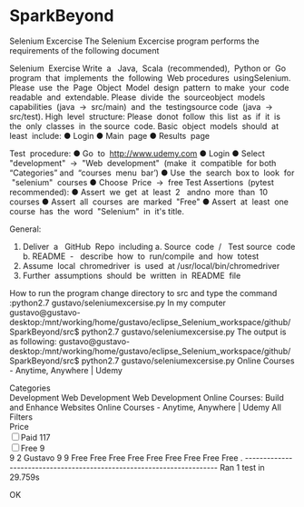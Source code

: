 # SparkBeyond
Selenium Excercise
The Selenium Excercise program performs the requirements of the following document

Selenium​ ​ Exercise
Write​ ​ a ​ ​ Java,​ ​ Scala​ ​ (recommended),​ ​ Python​ ​ or​ ​ Go​ ​ program​ ​ that​ ​ implements​ ​ the​ ​ following​ ​ Web
procedures​ ​ using​ ​ Selenium.
Please​ ​ use​ ​ the​ ​ Page​ ​ Object​ ​ Model​​ ​ design​ ​ pattern​ ​ to​ ​ make​ ​ your​ ​ code​ ​ readable​ ​ and​ ​ extendable.
Please​ ​ divide​ ​ the​ ​ source​ ​ object​ ​ models​ ​ capabilities​ ​ (java​ ​ ->​ ​ src/main)​ ​ and​ ​ the​ ​ testing​ ​ source
code​ ​ (java​ ​ ->​ ​ src/test).
High​ ​ level​ ​ structure:
Please​ ​ do​ ​ not​ ​ follow​ ​ this​ ​ list​ ​ as​ ​ if​ ​ it​ ​ is​ ​ the​ ​ only​ ​ classes​ ​ in​ ​ the​ ​ source​ ​ code.
Basic​ ​ object​ ​ models​ ​ should​ ​ at​ ​ least​ ​ include:
● Login
● Main​ ​ page
● Results​ ​ page

Test​ ​ procedure:
● Go​ ​ to​ ​ http://www.udemy.com
● Login
● Select​ ​ "development"​ ​ ->​ ​ "Web​ ​ development"​ ​ (make​ ​ it​ ​ compatible​ ​ for​ ​ both​ ​ “Categories”
and​ ​ “courses​ ​ menu​ ​ bar’)
● Use​ ​ the​ ​ search​ ​ box​ ​ to​ ​ look​ ​ for​ ​ "selenium"​ ​ courses
● Choose​ ​ Price​ ​ ->​ ​ free
Test​ ​ Assertions​ ​ (pytest​ ​ recommended):
● Assert​ ​ we​ ​ get​ ​ at​ ​ least​ ​ 2 ​ ​ and​ ​ no​ ​ more​ ​ than​ ​ 10​ ​ courses
● Assert​ ​ all​ ​ courses​ ​ are​ ​ marked​ ​ "Free"
● Assert​ ​ at​ ​ least​ ​ one​ ​ course​ ​ has​ ​ the​ ​ word​ ​ "Selenium"​ ​ in​ ​ it's​ ​ title.

General:
1. Deliver​ ​ a ​ ​ GitHub​ ​ Repo​ ​ including
a. Source​ ​ code​ ​ / ​ ​ Test​ ​ source​ ​ code
b. README​ ​ - ​ ​ describe​ ​ how​ ​ to​ ​ run/compile​ ​ and​ ​ how​ ​ to​ ​ test
2. Assume​ ​ local​ ​ chromedriver​ ​ is​ ​ used​ ​ at​ ​ /usr/local/bin/chromedriver
3. Further​ ​ assumptions​ ​ should​ ​ be​ ​ written​ ​ in​ ​ README​ ​ file


How to run the program 
change directory to src and type the command :python2.7 gustavo/seleniumexcersise.py
In my computer gustavo@gustavo-desktop:/mnt/working/home/gustavo/eclipse_Selenium_workspace/github/SparkBeyond/src$ python2.7 gustavo/seleniumexcersise.py
The output is as following:
gustavo@gustavo-desktop:/mnt/working/home/gustavo/eclipse_Selenium_workspace/github/SparkBeyond/src$ python2.7 gustavo/seleniumexcersise.py
Online Courses - Anytime, Anywhere | Udemy
<div class="ellipsis">
            Categories
        </div>
<span class="menu__title">Development</span>
<span class="menu__title">Web Development</span>
Web Development Online Courses: Build and Enhance Websites
Online Courses - Anytime, Anywhere | Udemy
<span class="hidden-xxs">All Filters</span>
<div class="filter--filter-container--2BpVy"><span class="filter--filter-title--15hZ8">Price</span><div class="filter--filter-option--2ggxb checkbox"><label><input type="checkbox" value="on"><span class="checkbox-label"><span data-purpose="filter-option-title" class="filter--filter-option-text--3nAaz">Paid</span><span class="filter--filter-option-count--3QA7t"><!-- react-text: 316 --> <!-- /react-text --><!-- react-text: 317 -->117<!-- /react-text --></span></span></label></div><div class="filter--filter-option--2ggxb checkbox"><label><input type="checkbox" value="on"><span class="checkbox-label"><span data-purpose="filter-option-title" class="filter--filter-option-text--3nAaz">Free</span><span class="filter--filter-option-count--3QA7t"><!-- react-text: 324 --> <!-- /react-text --><!-- react-text: 325 -->9<!-- /react-text --></span></span></label></div></div>
<span class="filter--filter-option-count--3QA7t"><!-- react-text: 324 --> <!-- /react-text --><!-- react-text: 325 -->9<!-- /react-text --></span>
2
Gustavo
9
9
Free
Free
Free
Free
Free
Free
Free
Free
Free
.
----------------------------------------------------------------------
Ran 1 test in 29.759s

OK
